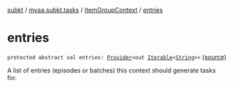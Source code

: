 [subkt](../../index.md) / [myaa.subkt.tasks](../index.md) / [ItemGroupContext](index.md) / [entries](./entries.md)

# entries

`protected abstract val entries: `[`Provider`](https://docs.gradle.org/current/javadoc/org/gradle/api/provider/Provider.html)`<out `[`Iterable`](https://kotlinlang.org/api/latest/jvm/stdlib/kotlin.collections/-iterable/index.html)`<`[`String`](https://kotlinlang.org/api/latest/jvm/stdlib/kotlin/-string/index.html)`>>` [(source)](https://github.com/Myaamori/SubKt/blob/0.1.13/src/main/kotlin/myaa/subkt/tasks/tasks.kt#L78)

A list of entries (episodes or batches) this context should generate tasks for.

